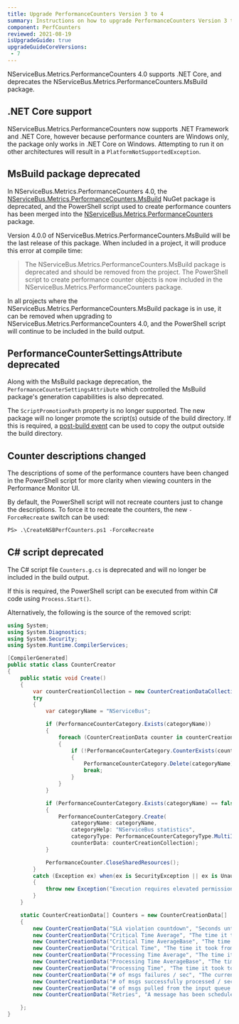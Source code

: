 ```yaml
---
title: Upgrade PerformanceCounters Version 3 to 4
summary: Instructions on how to upgrade PerformanceCounters Version 3 to 4.
component: PerfCounters
reviewed: 2021-08-19
isUpgradeGuide: true
upgradeGuideCoreVersions:
 - 7
---
```


NServiceBus.Metrics.PerformanceCounters 4.0 supports .NET Core, and deprecates the NServiceBus.Metrics.PerformanceCounters.MsBuild package.

## .NET Core support

NServiceBus.Metrics.PerformanceCounters now supports .NET Framework and .NET Core, however because performance counters are Windows only, the package only works in .NET Core on Windows. Attempting to run it on other architectures will result in a `PlatformNotSupportedException`.

## MsBuild package deprecated

In NServiceBus.Metrics.PerformanceCounters 4.0, the [NServiceBus.Metrics.PerformanceCounters.MsBuild](https://www.nuget.org/packages/NServiceBus.Metrics.PerformanceCounters.MsBuild) NuGet package is deprecated, and the PowerShell script used to create performance counters has been merged into the [NServiceBus.Metrics.PerformanceCounters](https://www.nuget.org/packages/NServiceBus.Metrics.PerformanceCounters) package.

Version 4.0.0 of NServiceBus.Metrics.PerformanceCounters.MsBuild will be the last release of this package. When included in a project, it will produce this error at compile time:

> The NServiceBus.Metrics.PerformanceCounters.MsBuild package is deprecated and should be removed from the project. The PowerShell script to create performance counter objects is now included in the NServiceBus.Metrics.PerformanceCounters package.

In all projects where the NServiceBus.Metrics.PerformanceCounters.MsBuild package is in use, it can be removed when upgrading to NServiceBus.Metrics.PerformanceCounters 4.0, and the PowerShell script will continue to be included in the build output.

## PerformanceCounterSettingsAttribute deprecated

Along with the MsBuild package deprecation, the `PerformanceCounterSettingsAttribute` which controlled the MsBuild package's generation capabilities is also deprecated.

The `ScriptPromotionPath` property is no longer supported. The new package will no longer promote the script(s) outside of the build directory. If this is required, a [post-build event](https://docs.microsoft.com/en-us/cpp/build/how-to-use-build-events-in-msbuild-projects) can be used to copy the output outside the build directory.

## Counter descriptions changed

The descriptions of some of the performance counters have been changed in the PowerShell script for more clarity when viewing counters in the Performance Monitor UI.

By default, the PowerShell script will not recreate counters just to change the descriptions. To force it to recreate the counters, the new `-ForceRecreate` switch can be used:

```ps
PS> .\CreateNSBPerfCounters.ps1 -ForceRecreate
```

## C# script deprecated

The C# script file `Counters.g.cs` is deprecated and will no longer be included in the build output.

If this is required, the PowerShell script can be executed from within C# code using `Process.Start()`.

Alternatively, the following is the source of the removed script:

```cs
using System;
using System.Diagnostics;
using System.Security;
using System.Runtime.CompilerServices;

[CompilerGenerated]
public static class CounterCreator
{
    public static void Create()
    {
        var counterCreationCollection = new CounterCreationDataCollection(Counters);
        try
        {
            var categoryName = "NServiceBus";

            if (PerformanceCounterCategory.Exists(categoryName))
            {
                foreach (CounterCreationData counter in counterCreationCollection)
                {
                    if (!PerformanceCounterCategory.CounterExists(counter.CounterName, categoryName))
                    {
                        PerformanceCounterCategory.Delete(categoryName);
                        break;
                    }
                }
            }

            if (PerformanceCounterCategory.Exists(categoryName) == false)
            {
                PerformanceCounterCategory.Create(
                    categoryName: categoryName,
                    categoryHelp: "NServiceBus statistics",
                    categoryType: PerformanceCounterCategoryType.MultiInstance,
                    counterData: counterCreationCollection);
            }

            PerformanceCounter.CloseSharedResources();
        }
        catch (Exception ex) when(ex is SecurityException || ex is UnauthorizedAccessException)
        {
            throw new Exception("Execution requires elevated permissions", ex);
        }
    }

    static CounterCreationData[] Counters = new CounterCreationData[]
    {
        new CounterCreationData("SLA violation countdown", "Seconds until the SLA for this endpoint is breached.", PerformanceCounterType.NumberOfItems32),
        new CounterCreationData("Critical Time Average", "The time it took from sending to processing the message.", PerformanceCounterType.AverageTimer32),
        new CounterCreationData("Critical Time AverageBase", "The time it took from sending to processing the message.", PerformanceCounterType.AverageBase),
        new CounterCreationData("Critical Time", "The time it took from sending to processing the message.", PerformanceCounterType.NumberOfItems32),
        new CounterCreationData("Processing Time Average", "The time it took to successfully process a message.", PerformanceCounterType.AverageTimer32),
        new CounterCreationData("Processing Time AverageBase", "The time it took to successfully process a message.", PerformanceCounterType.AverageBase),
        new CounterCreationData("Processing Time", "The time it took to successfully process a message.", PerformanceCounterType.NumberOfItems32),
        new CounterCreationData("# of msgs failures / sec", "The current number of failed processed messages by the transport per second.", PerformanceCounterType.RateOfCountsPerSecond32),
        new CounterCreationData("# of msgs successfully processed / sec", "The current number of messages processed successfully by the transport per second.", PerformanceCounterType.RateOfCountsPerSecond32),
        new CounterCreationData("# of msgs pulled from the input queue /sec", "The current number of messages pulled from the input queue by the transport per second.", PerformanceCounterType.RateOfCountsPerSecond32),
        new CounterCreationData("Retries", "A message has been scheduled for retry (FLR or SLR)", PerformanceCounterType.RateOfCountsPerSecond32),

    };
}
```

